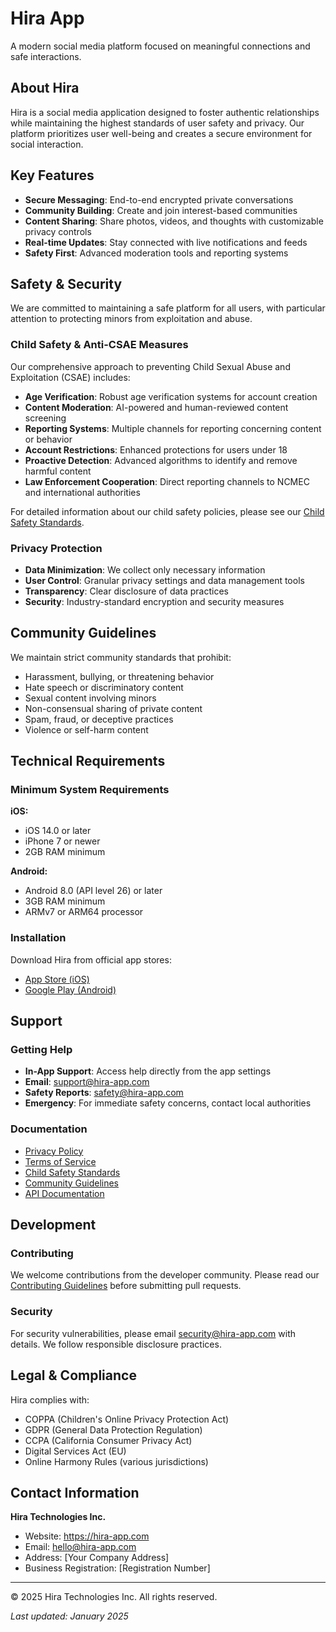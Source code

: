 # Hira App

A modern social media platform focused on meaningful connections and safe interactions.

## About Hira

Hira is a social media application designed to foster authentic relationships while maintaining the highest standards of user safety and privacy. Our platform prioritizes user well-being and creates a secure environment for social interaction.

## Key Features

- **Secure Messaging**: End-to-end encrypted private conversations
- **Community Building**: Create and join interest-based communities
- **Content Sharing**: Share photos, videos, and thoughts with customizable privacy controls
- **Real-time Updates**: Stay connected with live notifications and feeds
- **Safety First**: Advanced moderation tools and reporting systems

## Safety & Security

We are committed to maintaining a safe platform for all users, with particular attention to protecting minors from exploitation and abuse.

### Child Safety & Anti-CSAE Measures

Our comprehensive approach to preventing Child Sexual Abuse and Exploitation (CSAE) includes:

- **Age Verification**: Robust age verification systems for account creation
- **Content Moderation**: AI-powered and human-reviewed content screening
- **Reporting Systems**: Multiple channels for reporting concerning content or behavior
- **Account Restrictions**: Enhanced protections for users under 18
- **Proactive Detection**: Advanced algorithms to identify and remove harmful content
- **Law Enforcement Cooperation**: Direct reporting channels to NCMEC and international authorities

For detailed information about our child safety policies, please see our [Child Safety Standards](CHILD_SAFETY.md).

### Privacy Protection

- **Data Minimization**: We collect only necessary information
- **User Control**: Granular privacy settings and data management tools
- **Transparency**: Clear disclosure of data practices
- **Security**: Industry-standard encryption and security measures

## Community Guidelines

We maintain strict community standards that prohibit:

- Harassment, bullying, or threatening behavior
- Hate speech or discriminatory content
- Sexual content involving minors
- Non-consensual sharing of private content
- Spam, fraud, or deceptive practices
- Violence or self-harm content

## Technical Requirements

### Minimum System Requirements

**iOS:**
- iOS 14.0 or later
- iPhone 7 or newer
- 2GB RAM minimum

**Android:**
- Android 8.0 (API level 26) or later
- 3GB RAM minimum
- ARMv7 or ARM64 processor

### Installation

Download Hira from official app stores:
- [App Store (iOS)](https://apps.apple.com/app/hira)
- [Google Play (Android)](https://play.google.com/store/apps/details?id=com.hira.app)

## Support

### Getting Help

- **In-App Support**: Access help directly from the app settings
- **Email**: support@hira-app.com
- **Safety Reports**: safety@hira-app.com
- **Emergency**: For immediate safety concerns, contact local authorities

### Documentation

- [Privacy Policy](PRIVACY_POLICY.md)
- [Terms of Service](TERMS_OF_SERVICE.md)
- [Child Safety Standards](CHILD_SAFETY.md)
- [Community Guidelines](COMMUNITY_GUIDELINES.md)
- [API Documentation](API_DOCS.md)

## Development

### Contributing

We welcome contributions from the developer community. Please read our [Contributing Guidelines](CONTRIBUTING.md) before submitting pull requests.

### Security

For security vulnerabilities, please email security@hira-app.com with details. We follow responsible disclosure practices.

## Legal & Compliance

Hira complies with:
- COPPA (Children's Online Privacy Protection Act)
- GDPR (General Data Protection Regulation)
- CCPA (California Consumer Privacy Act)
- Digital Services Act (EU)
- Online Harmony Rules (various jurisdictions)

## Contact Information

**Hira Technologies Inc.**
- Website: https://hira-app.com
- Email: hello@hira-app.com
- Address: [Your Company Address]
- Business Registration: [Registration Number]

---

© 2025 Hira Technologies Inc. All rights reserved.

*Last updated: January 2025*